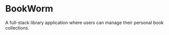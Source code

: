 # BookWorm
A full-stack library application where users can manage their personal book collections.  
